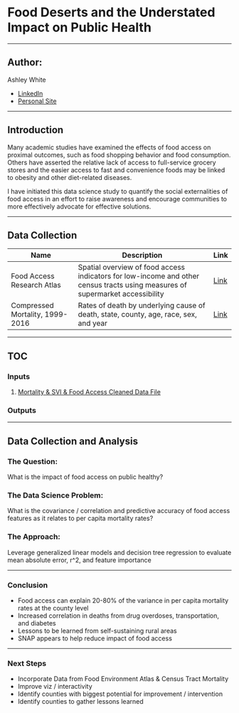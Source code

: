 # Food Deserts and the Understated Impact on Public Health

---
## Author:

Ashley White
- [LinkedIn](https://www.linkedin.com/in/aewhite5/)
- [Personal Site](https://www.radicaldata.co)

---
## Introduction
Many academic studies have examined the effects of food access on proximal outcomes, such as food shopping behavior and food consumption. Others have asserted the relative lack of access to full-service grocery stores and the easier access to fast and convenience foods may be linked to obesity and other diet-related diseases.

I have initiated this data science study to quantify the social externalities of food access in an effort to raise awareness and encourage communities to more effectively advocate for effective solutions.


---
## Data Collection

| Name | Description | Link |
| --- | --- | --- |
| Food Access Research Atlas | Spatial overview of food access indicators for low-income and other census tracts using measures of supermarket accessibility | [Link](https://www.ers.usda.gov/data-products/food-access-research-atlas/download-the-data/)|
|Compressed Mortality, 1999-2016| Rates of death by underlying cause of death, state, county, age, race, sex, and year | [Link](https://wonder.cdc.gov/cmf-icd10.html)|

---
## TOC
### Inputs
1. [Mortality & SVI & Food Access Cleaned Data File](foodaccess_mortality/df_foodaccess_allmortality_SVI.csv)

### Outputs


---

## Data Collection and Analysis

### The Question:
What is the impact  of food access on public healthy?

### The Data Science Problem:
What is the covariance / correlation and predictive accuracy of food access  features  as it relates to per capita mortality rates?

### The Approach:
Leverage generalized linear models and decision tree regression to evaluate mean absolute error, r^2, and feature importance

---

### Conclusion

* Food access can explain 20-80% of the variance in per capita mortality rates  at  the county level
* Increased correlation in deaths from drug overdoses, transportation, and diabetes
* Lessons to be learned from self-sustaining rural areas
* SNAP appears to help reduce impact of food access

---

### Next Steps

* Incorporate Data from Food Environment Atlas & Census Tract Mortality
* Improve viz / interactivity
* Identify counties with biggest potential for improvement / intervention
* Identify counties to gather lessons learned
